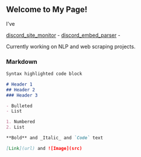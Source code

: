 ## Welcome to My Page!

I've 

[discord_site_monitor](https://github.com/EllAchE/discord_site_monitor) - 
[discord_embed_parser](https://github.com/EllAchE/discord_embed_parser) - 

Currently working on NLP and web scraping projects.

### Markdown

```markdown
Syntax highlighted code block

# Header 1
## Header 2
### Header 3

- Bulleted
- List

1. Numbered
2. List

**Bold** and _Italic_ and `Code` text

[Link](url) and ![Image](src)
```
